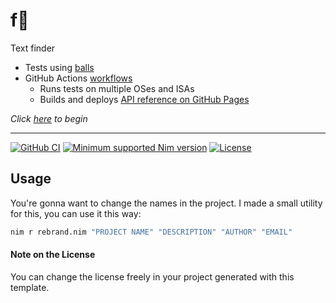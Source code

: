 # f:scroll:

Text finder

* Tests using [balls](https://github.com/disruptek/balls)
* GitHub Actions [workflows](../../actions)
  * Runs tests on multiple OSes and ISAs
  * Builds and deploys [API reference on GitHub Pages](https://Gruruya.github.io/f/f.html)

_Click [here](../../../f/generate) to begin_  

---
[![GitHub CI](../../actions/workflows/build.yml/badge.svg?branch=master)](../../actions/workflows/build.yml)
[![Minimum supported Nim version](https://img.shields.io/badge/Nim-1.6.12+-informational?logo=Nim&labelColor=232733&color=F3D400)](https://nim-lang.org)
[![License](https://img.shields.io/github/license/Gruruya/f?logo=GNU&logoColor=000000&labelColor=FFFFFF&color=663366)](LICENSE.md)

Usage
---
You're gonna want to change the names in the project. I made a small utility for this, you can use it this way:
```sh
nim r rebrand.nim "PROJECT NAME" "DESCRIPTION" "AUTHOR" "EMAIL"
```

#### Note on the License
You can change the license freely in your project generated with this template.
